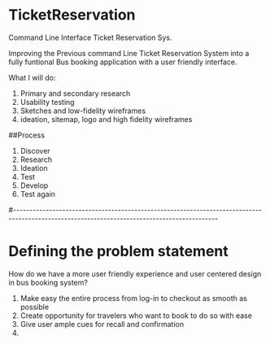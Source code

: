 # TicketReservation
Command Line Interface Ticket Reservation Sys.

Improving the Previous command Line Ticket Reservation System into a fully funtional Bus booking application with a user friendly interface.

What I will do:
1. Primary and secondary research
2. Usability testing
3. Sketches and low-fidelity wireframes
4. ideation, sitemap, logo and high fidelity wireframes

##Process
1. Discover
2. Research
3. Ideation
4. Test
5. Develop
6. Test again

#--------------------------------------------------------------------------------------------------------------------------------------------
# Defining the problem statement

How do we have a more user friendly experience and user centered design in bus booking system?

1. Make easy the entire process from log-in to checkout as smooth as possible
2. Create opportunity for travelers who want to book to do so with ease
3. Give user ample cues for recall and confirmation
4.


